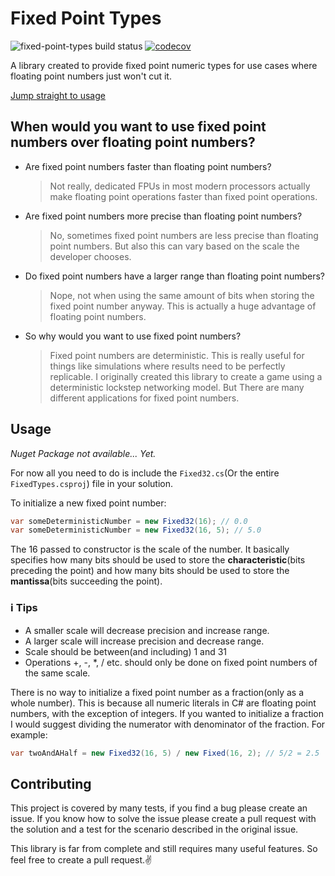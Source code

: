 # Fixed Point Types

![fixed-point-types build status](https://ci.appveyor.com/api/projects/status/t6scmo444o1p56gp/branch/master?svg=true)
[![codecov](https://codecov.io/gh/stormmuller/fixed-point-types/branch/master/graph/badge.svg)](https://codecov.io/gh/stormmuller/fixed-point-types)

A library created to provide fixed point numeric types for use cases where floating point numbers just won't cut it.

[Jump straight to usage](#Usage)


## When would you want to use fixed point numbers over floating point numbers?
* Are fixed point numbers faster than floating point numbers?
  > Not really, dedicated FPUs in most modern processors actually make floating point operations faster than fixed point operations.
* Are fixed point numbers more precise than floating point numbers?
  > No, sometimes fixed point numbers are less precise than floating point numbers. But also this can vary based on the scale the developer chooses.
* Do fixed point numbers have a larger range than floating point numbers?
  > Nope, not when using the same amount of bits when storing the fixed point number anyway. This is actually a huge advantage of floating point numbers.
* So why would you want to use fixed point numbers?
  > Fixed point numbers are deterministic. This is really useful for things like simulations where results need to be perfectly replicable. I originally created this library to create a game using a deterministic lockstep networking model. But There are many different applications for fixed point numbers.

## Usage
*Nuget Package not available... Yet.*

For now all you need to do is include the `Fixed32.cs`(Or the entire `FixedTypes.csproj`) file in your solution.

To initialize a new fixed point number:
```csharp
var someDeterministicNumber = new Fixed32(16); // 0.0
var someDeterministicNumber = new Fixed32(16, 5); // 5.0
```

The 16 passed to constructor is the scale of the number. It basically specifies how many bits should be used to store the **characteristic**(bits preceding the point) and how many bits should be used to store the **mantissa**(bits succeeding the point).

### :information_source: Tips
* A smaller scale will decrease precision and increase range.
* A larger scale will increase precision and decrease range.
* Scale should be between(and including) 1 and 31
* Operations +, -, *, / etc. should only be done on fixed point numbers of the same scale.

There is no way to initialize a fixed point number as a fraction(only as a whole number). This is because all numeric literals in C# are floating point numbers, with the exception of integers. If you wanted to initialize a fraction I would suggest dividing the numerator with denominator of the fraction. For example:
```csharp
var twoAndAHalf = new Fixed32(16, 5) / new Fixed(16, 2); // 5/2 = 2.5
```

## Contributing

This project is covered by many tests, if you find a bug please create an issue. If you know how to solve the issue please create a pull request with the solution and a test for the scenario described in the original issue.

This library is far from complete and still requires many useful features. So feel free to create a pull request.:v: